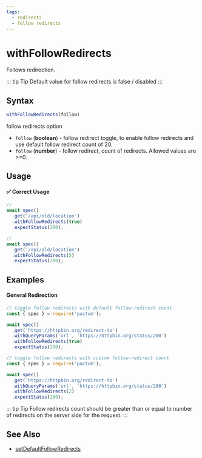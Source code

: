 ```yaml
---
tags:
  - redirects
  - follow redirects
---
```


# withFollowRedirects

Follows redirection.

::: tip Tip
Default value for follow redirects is false / disabled
:::

## Syntax

```js
withFollowRedirects(follow)
```
follow redirects option
- `follow` (**boolean**) - follow redirect toggle, to enable follow redirects and use default follow redirect count of 20.
- `follow` (**number**) - follow redirect, count of redirects. Allowed values are >=0.

## Usage

#### ✅  Correct Usage

```js
// 
await spec()
  .get('/api/old/location')
  .withFollowRedirects(true)
  .expectStatus(200);
```

```js
// 
await spec()
  .get('/api/old/location')
  .withFollowRedirects(5)
  .expectStatus(200);
```

## Examples

#### General Redirection

```js
// toggle follow redirects with default follow-redirect count
const { spec } = require('pactum');

await spec()
  .get('https://httpbin.org/redirect-to')
  .withQueryParams('url', 'https://httpbin.org/status/200')
  .withFollowRedirects(true)
  .expectStatus(200);
```

```js
// toggle follow redirects with custom follow-redirect count
const { spec } = require('pactum');

await spec()
  .get('https://httpbin.org/redirect-to')
  .withQueryParams('url', 'https://httpbin.org/status/200')
  .withFollowRedirects(2)
  .expectStatus(200);
```

::: tip Tip
Follow redirects count should be greater than or equal to number of redirects on the server side for the request.
:::

## See Also

- [setDefaultFollowRedirects](/api/settings/setDefaultFollowRedirects)